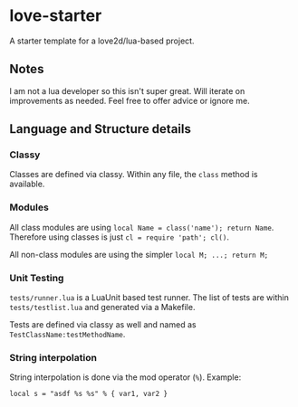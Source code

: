 # love-starter

A starter template for a love2d/lua-based project. 

## Notes

I am not a lua developer so this isn't super great. Will iterate
on improvements as needed. Feel free to offer advice or ignore me.

## Language and Structure details

### Classy

Classes are defined via classy. Within any file, the `class` method
is available. 

### Modules

All class modules are using `local Name = class('name'); return Name`. Therefore
using classes is just `cl = require 'path'; cl()`.

All non-class modules are using the simpler `local M; ...; return M;`

### Unit Testing

`tests/runner.lua` is a LuaUnit based test runner. The list of tests
are within `tests/testlist.lua` and generated via a Makefile.

Tests are defined via classy as well and named as `TestClassName:testMethodName`.

### String interpolation

String interpolation is done via the mod operator (`%`). Example:

`
local s = "asdf %s %s" % { var1, var2 }
`
